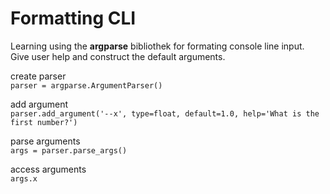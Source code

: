 # Formatting CLI
Learning using the **argparse** bibliothek for formating console line input.
Give user help and construct the default arguments.

create parser  
`parser = argparse.ArgumentParser()`  

add argument  
`parser.add_argument('--x', type=float, default=1.0, help='What is the first number?')`

parse arguments  
`args = parser.parse_args()`

access arguments  
`args.x`